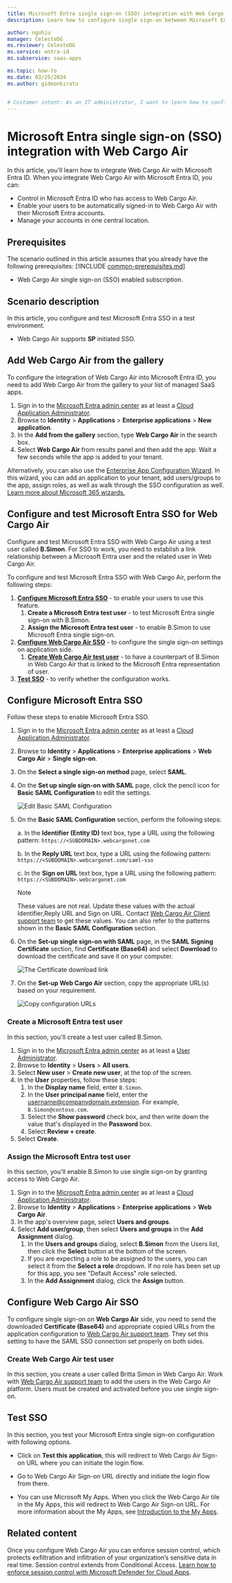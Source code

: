 ```yaml
---
title: Microsoft Entra single sign-on (SSO) integration with Web Cargo Air
description: Learn how to configure single sign-on between Microsoft Entra ID and Web Cargo Air.

author: nguhiu
manager: CelesteDG
ms.reviewer: CelesteDG
ms.service: entra-id
ms.subservice: saas-apps

ms.topic: how-to
ms.date: 03/25/2024
ms.author: gideonkiratu


# Customer intent: As an IT administrator, I want to learn how to configure single sign-on between Microsoft Entra ID and Web Cargo Air so that I can control who has access to Web Cargo Air, enable automatic sign-in with Microsoft Entra accounts, and manage my accounts in one central location.
---
```


# Microsoft Entra single sign-on (SSO) integration with Web Cargo Air

In this article,  you'll learn how to integrate Web Cargo Air with Microsoft Entra ID. When you integrate Web Cargo Air with Microsoft Entra ID, you can:

* Control in Microsoft Entra ID who has access to Web Cargo Air.
* Enable your users to be automatically signed-in to Web Cargo Air with their Microsoft Entra accounts.
* Manage your accounts in one central location.

## Prerequisites
The scenario outlined in this article assumes that you already have the following prerequisites:
[!INCLUDE [common-prerequisites.md](~/identity/saas-apps/includes/common-prerequisites.md)]
* Web Cargo Air single sign-on (SSO) enabled subscription.

## Scenario description

In this article,  you configure and test Microsoft Entra SSO in a test environment.

* Web Cargo Air supports **SP** initiated SSO.

## Add Web Cargo Air from the gallery

To configure the integration of Web Cargo Air into Microsoft Entra ID, you need to add Web Cargo Air from the gallery to your list of managed SaaS apps.

1. Sign in to the [Microsoft Entra admin center](https://entra.microsoft.com) as at least a [Cloud Application Administrator](~/identity/role-based-access-control/permissions-reference.md#cloud-application-administrator).
1. Browse to **Identity** > **Applications** > **Enterprise applications** > **New application**.
1. In the **Add from the gallery** section, type **Web Cargo Air** in the search box.
1. Select **Web Cargo Air** from results panel and then add the app. Wait a few seconds while the app is added to your tenant.

 Alternatively, you can also use the [Enterprise App Configuration Wizard](https://portal.office.com/AdminPortal/home?Q=Docs#/azureadappintegration). In this wizard, you can add an application to your tenant, add users/groups to the app, assign roles, as well as walk through the SSO configuration as well. [Learn more about Microsoft 365 wizards.](/microsoft-365/admin/misc/azure-ad-setup-guides)

<a name='configure-and-test-azure-ad-sso-for-web-cargo-air'></a>

## Configure and test Microsoft Entra SSO for Web Cargo Air

Configure and test Microsoft Entra SSO with Web Cargo Air using a test user called **B.Simon**. For SSO to work, you need to establish a link relationship between a Microsoft Entra user and the related user in Web Cargo Air.

To configure and test Microsoft Entra SSO with Web Cargo Air, perform the following steps:

1. **[Configure Microsoft Entra SSO](#configure-azure-ad-sso)** - to enable your users to use this feature.
    1. **Create a Microsoft Entra test user** - to test Microsoft Entra single sign-on with B.Simon.
    1. **Assign the Microsoft Entra test user** - to enable B.Simon to use Microsoft Entra single sign-on.
1. **[Configure Web Cargo Air SSO](#configure-web-cargo-air-sso)** - to configure the single sign-on settings on application side.
    1. **[Create Web Cargo Air test user](#create-web-cargo-air-test-user)** - to have a counterpart of B.Simon in Web Cargo Air that is linked to the Microsoft Entra representation of user.
1. **[Test SSO](#test-sso)** - to verify whether the configuration works.

<a name='configure-azure-ad-sso'></a>

## Configure Microsoft Entra SSO

Follow these steps to enable Microsoft Entra SSO.

1. Sign in to the [Microsoft Entra admin center](https://entra.microsoft.com) as at least a [Cloud Application Administrator](~/identity/role-based-access-control/permissions-reference.md#cloud-application-administrator).
1. Browse to **Identity** > **Applications** > **Enterprise applications** > **Web Cargo Air** > **Single sign-on**.
1. On the **Select a single sign-on method** page, select **SAML**.
1. On the **Set up single sign-on with SAML** page, click the pencil icon for **Basic SAML Configuration** to edit the settings.

   ![Edit Basic SAML Configuration](common/edit-urls.png)

1. On the **Basic SAML Configuration** section, perform the following steps:

    a. In the **Identifier (Entity ID)** text box, type a URL using the following pattern:
    `https://<SUBDOMAIN>.webcargonet.com`

    b. In the **Reply URL** text box, type a URL using the following pattern:
    `https://<SUBDOMAIN>.webcargonet.com/saml-sso`

    c. In the **Sign on URL** text box, type a URL using the following pattern:
    `https://<SUBDOMAIN>.webcargonet.com`

	> [!NOTE]
	> These values are not real. Update these values with the actual Identifier,Reply URL and Sign on URL. Contact [Web Cargo Air Client support team](mailto:support@webcargonet.com) to get these values. You can also refer to the patterns shown in the **Basic SAML Configuration** section.

1. On the **Set-up single sign-on with SAML** page, in the **SAML Signing Certificate** section,  find **Certificate (Base64)** and select **Download** to download the certificate and save it on your computer.

	![The Certificate download link](common/certificatebase64.png)

1. On the **Set-up Web Cargo Air** section, copy the appropriate URL(s) based on your requirement.

	![Copy configuration URLs](common/copy-configuration-urls.png)

<a name='create-an-azure-ad-test-user'></a>

### Create a Microsoft Entra test user

In this section, you'll create a test user called B.Simon.

1. Sign in to the [Microsoft Entra admin center](https://entra.microsoft.com) as at least a [User Administrator](~/identity/role-based-access-control/permissions-reference.md#user-administrator).
1. Browse to **Identity** > **Users** > **All users**.
1. Select **New user** > **Create new user**, at the top of the screen.
1. In the **User** properties, follow these steps:
   1. In the **Display name** field, enter `B.Simon`.  
   1. In the **User principal name** field, enter the username@companydomain.extension. For example, `B.Simon@contoso.com`.
   1. Select the **Show password** check box, and then write down the value that's displayed in the **Password** box.
   1. Select **Review + create**.
1. Select **Create**.

<a name='assign-the-azure-ad-test-user'></a>

### Assign the Microsoft Entra test user

In this section, you'll enable B.Simon to use single sign-on by granting access to Web Cargo Air.

1. Sign in to the [Microsoft Entra admin center](https://entra.microsoft.com) as at least a [Cloud Application Administrator](~/identity/role-based-access-control/permissions-reference.md#cloud-application-administrator).
1. Browse to **Identity** > **Applications** > **Enterprise applications** > **Web Cargo Air**.
1. In the app's overview page, select **Users and groups**.
1. Select **Add user/group**, then select **Users and groups** in the **Add Assignment** dialog.
   1. In the **Users and groups** dialog, select **B.Simon** from the Users list, then click the **Select** button at the bottom of the screen.
   1. If you are expecting a role to be assigned to the users, you can select it from the **Select a role** dropdown. If no role has been set up for this app, you see "Default Access" role selected.
   1. In the **Add Assignment** dialog, click the **Assign** button.

## Configure Web Cargo Air SSO

To configure single sign-on on **Web Cargo Air** side, you need to send the downloaded **Certificate (Base64)** and appropriate copied URLs from the application configuration to [Web Cargo Air support team](mailto:support@webcargonet.com). They set this setting to have the SAML SSO connection set properly on both sides.

### Create Web Cargo Air test user

In this section, you create a user called Britta Simon in Web Cargo Air. Work with [Web Cargo Air support team](mailto:support@webcargonet.com) to add the users in the Web Cargo Air platform. Users must be created and activated before you use single sign-on.

## Test SSO 

In this section, you test your Microsoft Entra single sign-on configuration with following options. 

* Click on **Test this application**, this will redirect to Web Cargo Air Sign-on URL where you can initiate the login flow. 

* Go to Web Cargo Air Sign-on URL directly and initiate the login flow from there.

* You can use Microsoft My Apps. When you click the Web Cargo Air tile in the My Apps, this will redirect to Web Cargo Air Sign-on URL. For more information about the My Apps, see [Introduction to the My Apps](https://support.microsoft.com/account-billing/sign-in-and-start-apps-from-the-my-apps-portal-2f3b1bae-0e5a-4a86-a33e-876fbd2a4510).

## Related content

Once you configure Web Cargo Air you can enforce session control, which protects exfiltration and infiltration of your organization’s sensitive data in real time. Session control extends from Conditional Access. [Learn how to enforce session control with Microsoft Defender for Cloud Apps](/cloud-app-security/proxy-deployment-aad).
